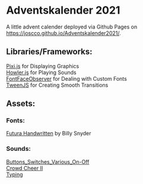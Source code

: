 # Adventskalender 2021

A little advent calender deployed via Github Pages on https://joscco.github.io/Adventskalender2021/.

## Libraries/Frameworks:
[Pixi.js](https://github.com/pixijs/pixijs) for Displaying Graphics \
[Howler.js](https://github.com/goldfire/howler.js) for Playing Sounds \
[FontFaceObserver](https://github.com/bramstein/fontfaceobserver) for Dealing with Custom Fonts \
[TweenJS](https://github.com/CreateJS/TweenJS) for Creating Smooth Transitions 

## Assets:
### Fonts:
[Futura Handwritten](https://www.dafont.com/futurahandwritten.font) by Billy Snyder

### Sounds:
[Buttons_Switches_Various_On-Off](https://freesound.org/people/LamaMakesMusic/sounds/403556/) \
[Crowd Cheer II](https://freesound.org/people/FoolBoyMedia/sounds/397435/) \
[Typing](https://freesound.org/people/everythingsounds/sounds/591228/) 


